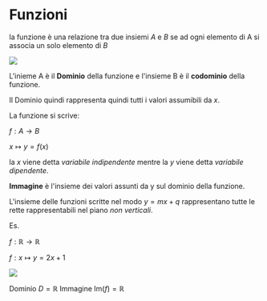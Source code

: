 ﻿# Funzioni

la funzione è una relazione tra due insiemi $A$ e $B$ se ad ogni elemento di A si associa un solo elemento di $B$

![](https://i.ibb.co/SwrqjZv/funzioni.png)

L'inieme A è il **Dominio** della funzione e l'insieme B è il **codominio** della funzione.

Il Dominio quindi rappresenta quindi tutti i valori assumibili da $x$.

La funzione si scrive:

$f: A \longrightarrow B$

$x \longmapsto y = f(x)$

la $x$ viene detta *variabile indipendente* mentre la $y$ viene detta *variabile dipendente*.

**Immagine** è l'insieme dei valori assunti da y sul dominio della funzione.

L'insieme delle funzioni scritte nel modo $y = mx+q$ rappresentano tutte le rette rappresentabili nel piano *non verticali*.

Es.

$f: \mathbb{R} \longrightarrow \mathbb{R}$

$f: x \longmapsto y = 2x+1$

![](https://i.ibb.co/C6kgD48/retta.png)

Dominio $D = \mathbb{R}$
Immagine $\text{Im}(f) = \mathbb{R}$

